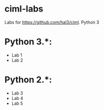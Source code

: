 # ciml-labs
Labs for https://github.com/hal3/ciml. Python 3

# Python 3.*:
  * Lab 1
  * Lab 2
# Python 2.*:
  * Lab 3
  * Lab 4
  * Lab 5

